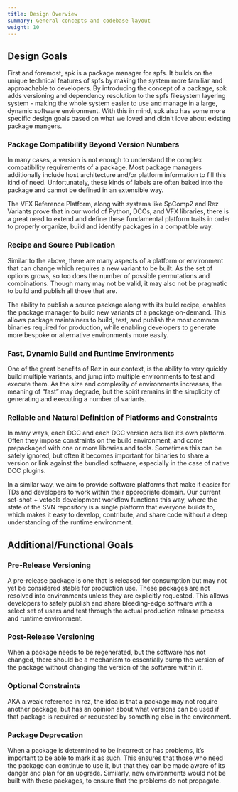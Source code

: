 ```yaml
---
title: Design Overview
summary: General concepts and codebase layout
weight: 10
---
```


## Design Goals

First and foremost, spk is a package manager for spfs. It builds on the unique technical features of spfs by making the system more familiar and approachable to developers. By introducing the concept of a package, spk adds versioning and dependency resolution to the spfs filesystem layering system - making the whole system easier to use and manage in a large, dynamic software environment. With this in mind, spk also has some more specific design goals based on what we loved and didn't love about existing package mangers.

### Package Compatibility Beyond Version Numbers

In many cases, a version is not enough to understand the complex compatibility requirements of a package. Most package managers additionally include host architecture and/or platform information to fill this kind of need. Unfortunately, these kinds of labels are often baked into the package and cannot be defined in an extensible way.

The VFX Reference Platform, along with systems like SpComp2 and Rez Variants prove that in our world of Python, DCCs, and VFX libraries, there is a great need to extend and define these fundamental platform traits in order to properly organize, build and identify packages in a compatible way.

### Recipe and Source Publication

Similar to the above, there are many aspects of a platform or environment that can change which requires a new variant to be built. As the set of options grows, so too does the number of possible permutations and combinations. Though many may not be valid, it may also not be pragmatic to build and publish all those that are.

The ability to publish a source package along with its build recipe, enables the package manager to build new variants of a package on-demand. This allows package maintainers to build, test, and publish the most common binaries required for production, while enabling developers to generate more bespoke or alternative environments more easily.

### Fast, Dynamic Build and Runtime Environments

One of the great benefits of Rez in our context, is the ability to very quickly build multiple variants, and jump into multiple environments to test and execute them. As the size and complexity of environments increases, the meaning of “fast” may degrade, but the spirit remains in the simplicity of generating and executing a number of variants.

### Reliable and Natural Definition of Platforms and Constraints

In many ways, each DCC and each DCC version acts like it’s own platform. Often they impose constraints on the build environment, and come prepackaged with one or more libraries and tools. Sometimes this can be safely ignored, but often it becomes important for binaries to share a version or link against the bundled software, especially in the case of native DCC plugins.

In a similar way, we aim to provide software platforms that make it easier for TDs and developers to work within their appropriate domain. Our current set-shot + vctools development workflow functions this way, where the state of the SVN repository is a single platform that everyone builds to, which makes it easy to develop, contribute, and share code without a deep understanding of the runtime environment.

## Additional/Functional Goals

### Pre-Release Versioning

A pre-release package is one that is released for consumption but may not yet be considered stable for production use. These packages are not resolved into environments unless they are explicitly requested. This allows developers to safely publish and share bleeding-edge software with a select set of users and test through the actual production release process and runtime environment.

### Post-Release Versioning

When a package needs to be regenerated, but the software has not changed, there should be a mechanism to essentially bump the version of the package without changing the version of the software within it.

### Optional Constraints

AKA a weak reference in rez, the idea is that a package may not require another package, but has an opinion about what versions can be used if that package is required or requested by something else in the environment.

### Package Deprecation

When a package is determined to be incorrect or has problems, it’s important to be able to mark it as such. This ensures that those who need the package can continue to use it, but that they can be made aware of its danger and plan for an upgrade. Similarly, new environments would not be built with these packages, to ensure that the problems do not propagate.
